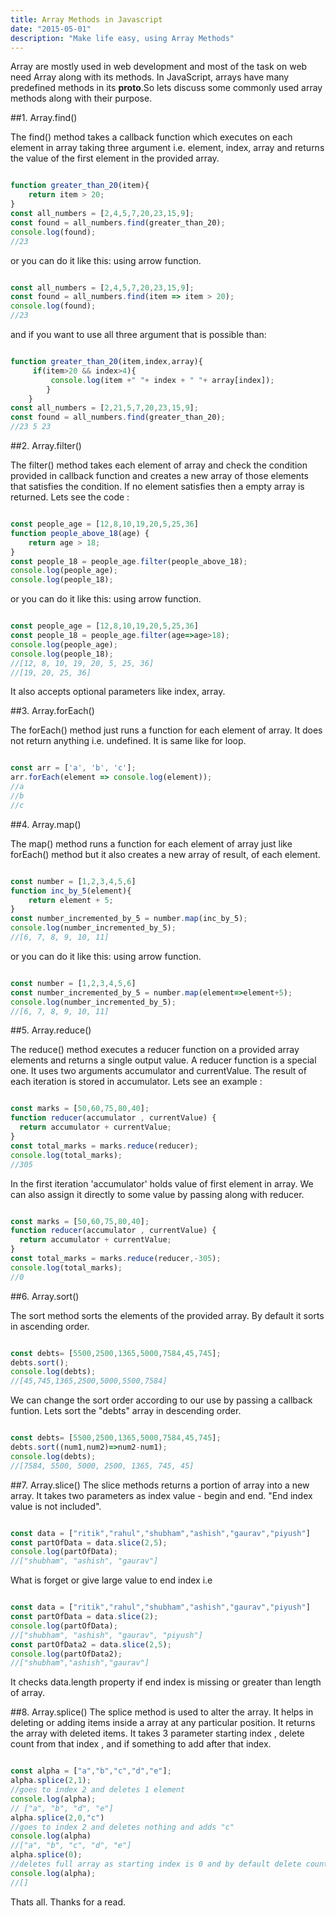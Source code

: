 ```yaml
---
title: Array Methods in Javascript
date: "2015-05-01"
description: "Make life easy, using Array Methods"
---
```


Array are mostly used in web development and most of the task on web 
need Array along with its methods. In JavaScript, arrays have many predefined methods in its ____proto____.So
lets discuss some commonly used array methods along with their purpose.

##1. Array.find() 

The find() method takes a callback function which executes on each element in array taking three argument i.e. element, index, array
and returns the value of the first element in the provided array.
```javascript

function greater_than_20(item){
    return item > 20;
}
const all_numbers = [2,4,5,7,20,23,15,9];
const found = all_numbers.find(greater_than_20);
console.log(found);
//23

```
or you can do it like this: using arrow function.

```javascript

const all_numbers = [2,4,5,7,20,23,15,9];
const found = all_numbers.find(item => item > 20);
console.log(found);
//23

```

and if you want to use all three argument that is possible than:

```javascript

function greater_than_20(item,index,array){
     if(item>20 && index>4){
         console.log(item +" "+ index + " "+ array[index]);    
        }
    }
const all_numbers = [2,21,5,7,20,23,15,9];
const found = all_numbers.find(greater_than_20);
//23 5 23
```

##2. Array.filter()

The filter() method takes each element of array and check the condition provided in callback function and creates a new array of those
elements that satisfies the condition. If no element satisfies then a empty array is returned.
Lets see the code :

```javascript

const people_age = [12,8,10,19,20,5,25,36]
function people_above_18(age) {
    return age > 18; 
}
const people_18 = people_age.filter(people_above_18);
console.log(people_age);
console.log(people_18);

```
or you can do it like this: using arrow function.

```javascript 

const people_age = [12,8,10,19,20,5,25,36]
const people_18 = people_age.filter(age=>age>18);
console.log(people_age);
console.log(people_18);
//[12, 8, 10, 19, 20, 5, 25, 36]
//[19, 20, 25, 36]

```
It also accepts optional parameters like index, array.

##3. Array.forEach()

The forEach() method just runs a function for each element of array. It does not return anything i.e. undefined.
It is same like for loop.

```javascript

const arr = ['a', 'b', 'c'];
arr.forEach(element => console.log(element));
//a
//b
//c

```

##4. Array.map()

The map() method runs a function for each element of array just like forEach() method but it also creates a new array of result, of each element.

```javascript

const number = [1,2,3,4,5,6]
function inc_by_5(element){
    return element + 5;
}
const number_incremented_by_5 = number.map(inc_by_5);
console.log(number_incremented_by_5);
//[6, 7, 8, 9, 10, 11]

```
or you can do it like this: using arrow function.

```javascript

const number = [1,2,3,4,5,6]
const number_incremented_by_5 = number.map(element=>element+5);
console.log(number_incremented_by_5);
//[6, 7, 8, 9, 10, 11]

```
##5. Array.reduce()

The reduce() method executes a reducer function on a provided array elements and returns a single output value.
A reducer function is a special one. It uses two arguments accumulator and currentValue. The result of each iteration is stored in 
accumulator.
Lets  see an example :

```javascript 

const marks = [50,60,75,80,40];
function reducer(accumulator , currentValue) {
  return accumulator + currentValue;
}
const total_marks = marks.reduce(reducer);
console.log(total_marks);
//305

```
In the first iteration 'accumulator' holds value of first element in array.
We can also assign it directly to some value by passing along with reducer.

```javascript 

const marks = [50,60,75,80,40];
function reducer(accumulator , currentValue) {
  return accumulator + currentValue;
}
const total_marks = marks.reduce(reducer,-305);
console.log(total_marks);
//0

```

##6. Array.sort()

The sort method sorts the elements of the provided array. By default it sorts in ascending order.

```javascript

const debts= [5500,2500,1365,5000,7584,45,745];
debts.sort();
console.log(debts);
//[45,745,1365,2500,5000,5500,7584]

```
We can change the sort order according to our use by passing a callback funtion.
Lets sort the "debts" array in descending order.

```javascript

const debts= [5500,2500,1365,5000,7584,45,745];
debts.sort((num1,num2)=>num2-num1);
console.log(debts);
//[7584, 5500, 5000, 2500, 1365, 745, 45]

```

##7. Array.slice()
The slice methods returns a portion of array into a new array. It takes two parameters as index value - begin and end.
"End index value is not included".

```javascript

const data = ["ritik","rahul","shubham","ashish","gaurav","piyush"]
const partOfData = data.slice(2,5);
console.log(partOfData);
//["shubham", "ashish", "gaurav"]

```
What is forget or give large value to end index i.e 

```javascript

const data = ["ritik","rahul","shubham","ashish","gaurav","piyush"]
const partOfData = data.slice(2);
console.log(partOfData);
//["shubham", "ashish", "gaurav", "piyush"]
const partOfData2 = data.slice(2,5);
console.log(partOfData2);
//["shubham","ashish","gaurav"] 

```
It checks data.length property if end index is missing or greater than length of array.

##8. Array.splice() 
The splice method is used to alter the array. It helps in deleting or adding items inside a array at 
any particular position. It returns the array with deleted items.
It takes 3 parameter starting index , delete count from that index , and if something to add after that index.

```javascript

const alpha = ["a","b","c","d","e"];
alpha.splice(2,1);
//goes to index 2 and deletes 1 element
console.log(alpha);
// ["a", "b", "d", "e"]
alpha.splice(2,0,"c")
//goes to index 2 and deletes nothing and adds "c"
console.log(alpha)
//["a", "b", "c", "d", "e"]
alpha.splice(0);
//deletes full array as starting index is 0 and by default delete count it takes arr.length
console.log(alpha);
//[]

```
Thats all. Thanks for a read.